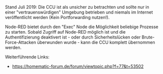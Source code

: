 Stand Juli 2019: Die CCU ist als unsicher zu betrachten und sollte nur in einer "vertrauenswürdigen" Umgebung betrieben und niemals im Internet veröffentlicht werden (Kein Portforwarding nutzen!).

Node-RED bietet durch den "Exec" Node die Möglichkeit beliebige Prozesse zu starten. Sobald Zugriff auf Node-RED möglich ist und die Authentifizierung deaktivert ist - oder durch Sicherheitslücken oder Brute-Force-Attacken überwunden wurde - kann die CCU komplett übernommen werden. 

Weiterführende Links:
* https://homematic-forum.de/forum/viewtopic.php?f=77&t=53502